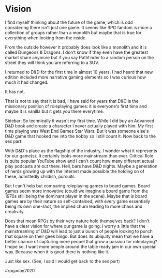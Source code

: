 # Vision

I find myself thinking about the future of the game, which is odd considering there isn't just one game. It seems like RPG fandom is more a collection of groups rather than a monolith but maybe that is true for everything when looking from the inside.

From the outside however it probably does look like a monolith and it is called Dungeons & Dragons. I don't know if they even have the greatest market share anymore but if you say Pathfinder to a random person on the street they will think you are referring to a SUV. 

I returned to D&D for the first time in almost 10 years. I had heard that new edition included more narrative gaming elements so I was curious how much it had changed.

It has not. 

That is not to say that it is bad, I have said for years that D&D is the missionary position of roleplaying games: it is everyone's first time and maybe it is vanilla but it gets you there everytime.

Sidebar: So technically it wasn't my first time. While I did buy an Advanced D&D book and create a character I never actually played with him. My first time playing was West End Games Star Wars. But it was someone else's D&D game that hooked me into the hobby so I still count it. Now back to the sex part:

With D&D's place as the flagship of the industry, I wonder what it represents for our game(s). It certainly looks more mainstream than ever. Critical Role is quite popular YouTube show and I can't count how many different actual play podcasts are out there. Hell, bars have D&D nights. Maybe a generation of nerds growing up with the internet made possible the holding on of these, admittedly childish, pursuits. 

But I can't help but comparing roleplaying games to board games. Board games seem more innovative (could we imagine a board game from the 1970s still being the dominant player in the scene). Maybe that is board games are by their nature so self-contained, with every game essentially being its own one-shot, the implied churn leading to more chaos and creativity.

Does that mean RPGs by their very nature hold themselves back? I don't have a clear vision for where our game is going. I worry a little that the mainstreaming of D&D will lead to just a bunch of people looking to punch that square on their geek bingo. But does its ubiquity mean that we have a better chance of capturing more peopel that grow a passion for roleplaying? I hope so. I want more people around the table ready jam in our own special way. Because when it is good there is nothing like it. 

Just like sex. (See, I said I would get back to the sex part)

#rpgaday2020